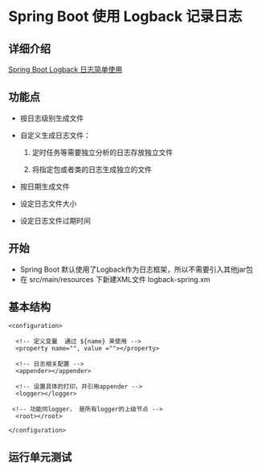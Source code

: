 # Spring Boot 使用 Logback 记录日志

## 详细介绍
[Spring Boot Logback 日志简单使用](https://juejin.im/post/5dca73cef265da4d4b5ff30f)

## 功能点
* 按日志级别生成文件

* 自定义生成日志文件：

    1. 定时任务等需要独立分析的日志存放独立文件

    2. 将指定包或者类的日志生成独立的文件

* 按日期生成文件

* 设定日志文件大小

* 设定日志文件过期时间

## 开始
* Spring Boot 默认使用了Logback作为日志框架，所以不需要引入其他jar包  
* 在 src/main/resources 下新建XML文件 logback-spring.xm  

## 基本结构
```
<configuration>

  <!-- 定义变量  通过 ${name} 来使用 -->
  <property name="", value =""></property>

  <!-- 日志相关配置 -->
  <appender></appender>

  <!-- 设置具体的打印，并引用appender -->
  <logger></logger>

 <!-- 功能同logger， 是所有logger的上级节点 -->
  <root></root>

</configuration>
```

## 运行单元测试
